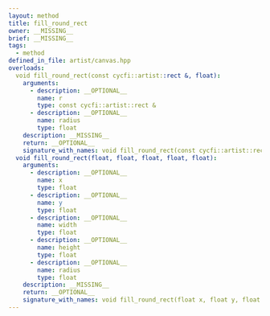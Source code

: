 ```yaml
---
layout: method
title: fill_round_rect
owner: __MISSING__
brief: __MISSING__
tags:
  - method
defined_in_file: artist/canvas.hpp
overloads:
  void fill_round_rect(const cycfi::artist::rect &, float):
    arguments:
      - description: __OPTIONAL__
        name: r
        type: const cycfi::artist::rect &
      - description: __OPTIONAL__
        name: radius
        type: float
    description: __MISSING__
    return: __OPTIONAL__
    signature_with_names: void fill_round_rect(const cycfi::artist::rect & r, float radius)
  void fill_round_rect(float, float, float, float, float):
    arguments:
      - description: __OPTIONAL__
        name: x
        type: float
      - description: __OPTIONAL__
        name: y
        type: float
      - description: __OPTIONAL__
        name: width
        type: float
      - description: __OPTIONAL__
        name: height
        type: float
      - description: __OPTIONAL__
        name: radius
        type: float
    description: __MISSING__
    return: __OPTIONAL__
    signature_with_names: void fill_round_rect(float x, float y, float width, float height, float radius)
---
```

